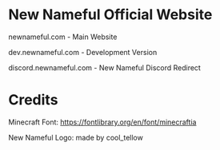 # New Nameful Official Website 

newnameful.com         - Main Website

dev.newnameful.com     - Development Version

discord.newnameful.com - New Nameful Discord Redirect

# Credits

Minecraft Font: https://fontlibrary.org/en/font/minecraftia

New Nameful Logo: made by cool_tellow
